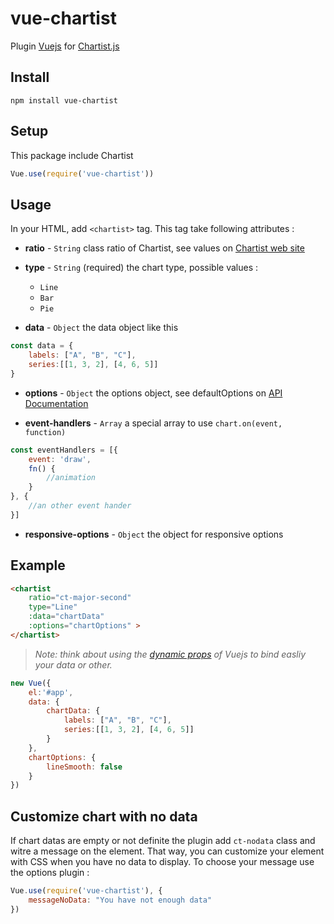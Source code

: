 vue-chartist
==============

Plugin [Vuejs](http://vuejs.org/) for [Chartist.js](https://gionkunz.github.io)

## Install

```
npm install vue-chartist
```

## Setup

This package include Chartist
```javascript
Vue.use(require('vue-chartist'))
```

## Usage

In your HTML, add `<chartist>` tag. This tag take following attributes :

- **ratio** - `String`
class ratio of Chartist, see values on [Chartist web site](https://gionkunz.github.io/chartist-js/getting-started.html#as-simple-as-it-can-get)

- **type** - `String` (required)
the chart type, possible values :
    - `Line`
    - `Bar`
    - `Pie`

- **data** -  `Object`
the data object like this
```javascript
const data = {
    labels: ["A", "B", "C"],
    series:[[1, 3, 2], [4, 6, 5]]
}
```

- **options** - `Object`
the options object, see defaultOptions on [API Documentation](https://gionkunz.github.io/chartist-js/api-documentation.html)

- **event-handlers** - `Array`
a special array to use `chart.on(event, function)`
```javascript
const eventHandlers = [{
    event: 'draw',
    fn() {
        //animation
    }
}, {
    //an other event hander
}]
```

- **responsive-options** - `Object`
the object for responsive options

## Example

```html
<chartist
    ratio="ct-major-second"
    type="Line"
    :data="chartData"
    :options="chartOptions" >
</chartist>
```

>*Note: think about using the [dynamic props](http://vuejs.org/guide/components.html#Dynamic_Props) of Vuejs to bind easliy your data or other.*

```javascript
new Vue({
    el:'#app',
    data: {
        chartData: {
            labels: ["A", "B", "C"],
            series:[[1, 3, 2], [4, 6, 5]]
        }
    },
    chartOptions: {
        lineSmooth: false
    }
})
```

## Customize chart with no data

If chart datas are empty or not definite the plugin add `ct-nodata` class and witre a message on the element.
That way, you can customize your element with CSS when you have no data to display. To choose your message use the options plugin :
```javascript
Vue.use(require('vue-chartist'), {
    messageNoData: "You have not enough data"
})
```
